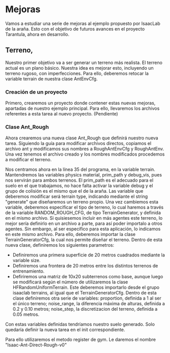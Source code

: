 # Mejoras

Vamos a estudiar una serie de mejoras al ejemplo propuesto por IsaacLab de la araña. Esto con el objetivo de futuros avances en el proyecto Tarantula, ahora en desarrollo. 

## Terreno,

Nuestro primer objetivo va a ser generar un terreno más realista. El terreno actual es un plano básico. Nuestra idea es mejorar esto, incluyendo un terreno rugoso, con imperfecciones. Para ello, deberemos retocar la variable terrain de nuestra clase AntEnvCfg.

### Creación de un proyecto

Primero, crearemos un proyecto donde contener estas nuevas mejoras, apartadas de nuestro ejemplo principal. Para ello, llevaremos los archivos referentes a esta tarea al nuevo proyecto. (Pendiente)

### Clase Ant_Rough

Ahora crearemos una nueva clase Ant_Rough que definirá nuestro nueva tarea. Siguiendo la guía para modificar archivos directos, copiamos el archivo ant y modificamos sus nombres a RoughAntEnvCfg y RoughAntEnv. Una vez tenemos el archivo creado y los nombres modificados procedemos a modificar el terreno.

Nos centramos ahora en la línea 35 del programa, en la variable terrain. Mantendremos las variables physics material, prim_path y debug_vis, pues nos servirán para ambos terrenos. El prim_path es el adecuado para el suelo en el que trabajamos, no hace falta activar la variable debug y el grupo de colisión es el mismo que el de la araña. Las variable que deberemos modificar será terrain type, indicando mediante el string "generate" que diseñaremos un terreno propio. Una vez cambiemos esta variable, deberemos especificar el tipo de terreno, lo cual haremos a través de la variable RANDOM_ROUGH_CFG, de tipo TerrainGenerator, y definida en el mismo archivo. Si quisiesemos incluir en más agentes este terreno, lo mejor sería definirlo en un archivo a parte, para así poder importalo a otros agentes. Sin embargo, al ser específico para esta aplicación, lo indicamos en este mismo archivo. Para ello, deberemos importar la clase TerrainGeneratorCfg, la cual nos permite diseñar el terreno. Dentro de esta nueva clase, definiremos los siguientes parametros:
- Definiremos una primera superficie de 20 metros cuadrados mediante la variable size.
- Definiremos una frontera de 20 metros entre los distintos terrenos de entrenamiento.
- Defiriremos una matriz de 10x20 subterrenos como base, aunque luego se modificará según el número de utilizaremos la clase HFRandomUniformTerrain. Este deberemos importarlo desde el grupo isaaclab terrains, al igual que el TerrainGeneratorCfg. Dentro de esta clase definiremos otra serie de variables: proportion, definida a 1 al ser el único terreno; noise_range, la diferencia máxima de alturas, definida a 0.2 y 0.10 metros; noise_step, la discretizacion del terreno, definida a 0.05 metros.

Con estas variables definidas tendríamos nuestro suelo generado. Solo quedaría definir la nueva tarea en el init correspondiente.

Para ello utilizaremos el metodo register de gym. Le daremos el nombre "Isaac-Ant-Direct-Rough-v0"
